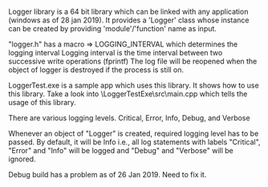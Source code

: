 Logger library is a 64 bit library which can be linked with any application (windows as of 28 jan 2019).
It provides a 'Logger' class whose instance can be created by providing 'module'/'function' name as input.

"logger.h" has a macro => LOGGING_INTERVAL which determines the logging interval
Logging interval is the time interval between two successive write operations (fprintf)
The log file will be reopened when the object of logger is destroyed if the process is still on.

LoggerTest.exe is a sample app which uses this library. It shows how to use this library.
Take a look into \LoggerTestExe\src\main.cpp which tells the usage of this library.

There are various logging levels.
      Critical, 
      Error, 
      Info, 
      Debug, and 
      Verbose

Whenever an object of "Logger" is created, required logging level has to be passed. By default, it will be Info i.e., all log statements with labels "Critical", "Error" and "Info" will be logged and "Debug" and "Verbose" will be ignored.

Debug build has a problem as of 26 Jan 2019. Need to fix it. 
